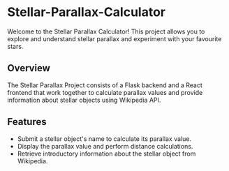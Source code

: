 # Stellar-Parallax-Calculator


Welcome to the Stellar Parallax Calculator! This project allows you to explore and understand stellar parallax and experiment with your favourite stars.

## Overview

The Stellar Parallax Project consists of a Flask backend and a React frontend that work together to calculate parallax values and provide information about stellar objects using Wikipedia API.

## Features

- Submit a stellar object's name to calculate its parallax value.
- Display the parallax value and perform distance calculations.
- Retrieve introductory information about the stellar object from Wikipedia.
